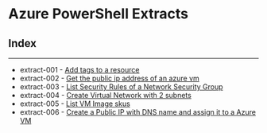 # Azure PowerShell Extracts

## Index

---

* extract-001 - [Add tags to a resource](extract-001/)
* extract-002 - [Get the public ip address of an azure vm](extract-002/)
* extract-003 - [List Security Rules of a Network Security Group](extract-003/)
* extract-004 - [Create Virtual Network with 2 subnets](extract-004/)
* extract-005 - [List VM Image skus](extract-005/)
* extract-006 - [Create a Public IP with DNS name and assign it to a Azure VM](extract-006/)